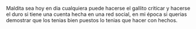 Maldita sea hoy en dia cualquiera puede hacerse el gallito criticar y hacerse el duro si tiene una cuenta hecha en una red social, en mi época si querias demostrar que los tenias bien puestos lo tenias que hacer con hechos. 